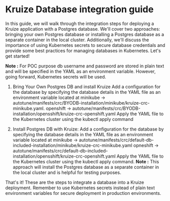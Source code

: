 # Kruize Database integration guide

In this guide, we will walk through the integration steps for deploying a Kruize application with a Postgres database.
We'll cover two approaches: bringing your own Postgres database or installing a Postgres database as a separate
container in the local cluster. Additionally, we'll discuss the importance of using Kubernetes secrets to secure
database credentials and provide some best practices for managing databases in Kubernetes. Let's get started!

**Note :**  For POC purpose db username and password are stored in plain text and will be specified in the YAML as an
environment variable. However, going forward, Kubernetes secrets will be used.

1. Bring Your Own Postgres DB and install Kruize Add a configuration for the database by specifying the database details
   in the YAML file as an environment variable located at minikube ->
   autotune/manifests/crc/BYODB-installation/minikube/kruize-crc-minikube.yaml. openshift ->
   autotune/manifests/crc/BYODB-installation/opensshift/kruize-crc-openshift.yaml Apply the YAML file to the Kubernetes
   cluster using the kubectl apply command


2. Install Postgres DB with Kruize:
   Add a configuration for the database by specifying the database details in the YAML file as an environment variable
   located at minikube ->   autotune/manifests/crc/default-db-included-installation/minikube/kruize-crc-minikube.yaml
   opneshift ->  autotune/manifests/crc/default-db-included-installation/opensshift/kruize-crc-openshift.yaml Apply the
   YAML file to the Kubernetes cluster using the kubectl apply command.
   **Note :**  This approach will install the Postgres database as a separate container in the local cluster and is
   helpful for testing purposes.

That's it! These are the steps to integrate a database into a Kruize deployment. Remember to use Kubernetes secrets
instead of plain text environment variables for secure deployment in production environments.